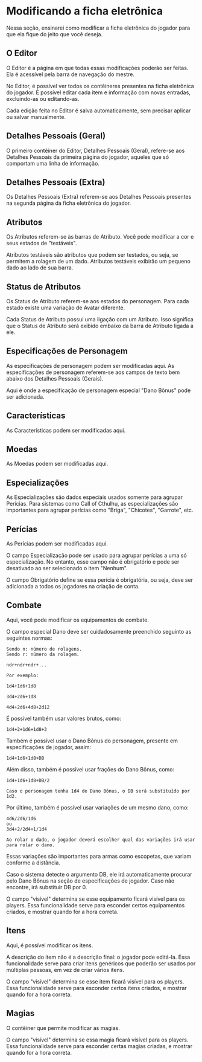 # Modificando a ficha eletrônica

Nessa seção, ensinarei como modificar a ficha eletrônica do jogador para que ela fique do jeito que você deseja.

## O Editor

O Editor é a página em que todas essas modificações poderão ser feitas. Ela é acessível pela barra de navegação do mestre.

No Editor, é possível ver todos os contêineres presentes na ficha eletrônica do jogador. É possível editar cada item e informação com novas entradas, excluindo-as ou editando-as.

Cada edição feita no Editor é salva automaticamente, sem precisar aplicar ou salvar manualmente.

## Detalhes Pessoais (Geral)

O primeiro contêiner do Editor, Detalhes Pessoais (Geral), refere-se aos Detalhes Pessoais da primeira página do jogador, aqueles que só comportam uma linha de informação.

## Detalhes Pessoais (Extra)

Os Detalhes Pessoais (Extra) referem-se aos Detalhes Pessoais presentes na segunda página da ficha eletrônica do jogador.

## Atributos

Os Atributos referem-se às barras de Atributo. Você pode modificar a cor e seus estados de "testáveis".

Atributos testáveis são atributos que podem ser testados, ou seja, se permitem a rolagem de um dado. Atributos testáveis exibirão um pequeno dado ao lado de sua barra.

## Status de Atributos

Os Status de Atributo referem-se aos estados do personagem. Para cada estado existe uma variação de Avatar diferente.

Cada Status de Atributo possui uma ligação com um Atributo. Isso significa que o Status de Atributo será exibido embaixo da barra de Atributo ligada a ele.

## Especificações de Personagem

As especificações de personagem podem ser modificadas aqui. As especificações de personagem referem-se aos campos de texto bem abaixo dos Detalhes Pessoais (Gerais).

Aqui é onde a especificação de personagem especial "Dano Bônus" pode ser adicionada.

## Características

As Características podem ser modificadas aqui.

## Moedas

As Moedas podem ser modificadas aqui.

## Especializações

As Especializações são dados especiais usados somente para agrupar Perícias. Para sistemas como Call of Cthulhu, as especializações são importantes para agrupar perícias como "Briga", "Chicotes", "Garrote", etc.

## Perícias

As Perícias podem ser modificadas aqui.

O campo Especialização pode ser usado para agrupar perícias a uma só especialização. No entanto, esse campo não é obrigatório e pode ser desativado ao ser selecionado o item "Nenhum".

O campo Obrigatório define se essa perícia é obrigatória, ou seja, deve ser adicionada a todos os jogadores na criação de conta.

## Combate

Aqui, você pode modificar os equipamentos de combate.

O campo especial Dano deve ser cuidadosamente preenchido seguinto as seguintes normas:

```
Sendo n: número de rolagens.
Sendo r: número da rolagem.

ndr+ndr+ndr+...

Por exemplo:

1d4+1d6+1d8

3d4+2d6+1d8

4d4+2d6+4d8+2d12
```

É possível também usar valores brutos, como:

```
1d4+2+1d6+1d8+3
```

Também é possível usar o Dano Bônus do personagem, presente em especificações de jogador, assim:

```
1d4+1d6+1d8+DB
```

Além disso, também é possível usar frações do Dano Bônus, como:

```
1d4+1d6+1d8+DB/2

Caso o personagem tenha 1d4 de Dano Bônus, o DB será substituído por 1d2.
```

Por último, também é possível usar variações de um mesmo dano, como:

```
4d6/2d6/1d6
ou
3d4+2/2d4+1/1d4

Ao rolar o dado, o jogador deverá escolher qual das variações irá usar para rolar o dano.
```

Essas variações são importantes para armas como escopetas, que variam conforme a distância.

Caso o sistema detecte o argumento DB, ele irá automaticamente procurar pelo Dano Bônus na seção de especificações de jogador. Caso não encontre, irá substituir DB por 0.

O campo "visível" determina se esse equipamento ficará visível para os players. Essa funcionalidade serve para esconder certos equipamentos criados, e mostrar quando for a hora correta.

## Itens

Aqui, é possível modificar os itens.

A descrição do item não é a descrição final: o jogador pode editá-la. Essa funcionalidade serve para criar itens genéricos que poderão ser usados por múltiplas pessoas, em vez de criar vários itens.

O campo "visível" determina se esse item ficará visível para os players. Essa funcionalidade serve para esconder certos itens criados, e mostrar quando for a hora correta.

## Magias

O contêiner que permite modificar as magias.

O campo "visível" determina se essa magia ficará visível para os players. Essa funcionalidade serve para esconder certas magias criadas, e mostrar quando for a hora correta.
